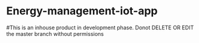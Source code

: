 # Energy-management-iot-app

#This is an inhouse product in development phase. Donot DELETE OR EDIT the master branch without permissions
